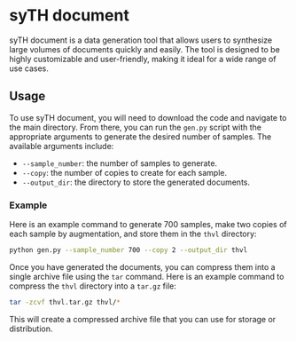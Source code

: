 # syTH document
syTH document is a data generation tool that allows users to synthesize large volumes of documents quickly and easily. The tool is designed to be highly customizable and user-friendly, making it ideal for a wide range of use cases.

## Usage
To use syTH document, you will need to download the code and navigate to the main directory. From there, you can run the `gen.py` script with the appropriate arguments to generate the desired number of samples. The available arguments include:

- `--sample_number`: the number of samples to generate.
- `--copy`: the number of copies to create for each sample.
- `--output_dir`: the directory to store the generated documents.

### Example

Here is an example command to generate 700 samples, make two copies of each sample by augmentation, and store them in the `thvl` directory:

```sh
python gen.py --sample_number 700 --copy 2 --output_dir thvl
```

Once you have generated the documents, you can compress them into a single archive file using the `tar` command. Here is an example command to compress the `thvl` directory into a `tar.gz` file:

```sh
tar -zcvf thvl.tar.gz thvl/*
```

This will create a compressed archive file that you can use for storage or distribution.